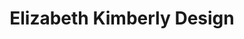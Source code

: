 ---
title: "Elizabeth Kimberly Design"
url: /salt-lake-city/elizabeth-kimberly-design/
shop: Raumausstattung
---